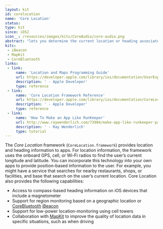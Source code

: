 ```yaml
---
layout: kit
id: corelocation
name: 'Core Location'
status:
type: kit
since: iOS2
icon__: /resources/images/kits/CoreAudio/core-audio.png
abstract: "lets you determine the current location or heading associated with a device. "
kits:
 - iBeacon
 - MapKit
 - CoreBluetooth
links:
 - link:
     name: 'Location and Maps Programming Guide'
     url: https://developer.apple.com/library/ios/documentation/UserExperience/Conceptual/LocationAwarenessPG/Introduction/Introduction.html
     description: ' - Apple Developer'
     type: reference
 - link:
     name: 'Core Location Framework Reference'
     url: https://developer.apple.com/library/ios/documentation/CoreLocation/Reference/CoreLocation_Framework/
     description: ' - Apple Developer'
     type: reference
 - link:
     name: 'How To Make an App Like RunKeeper'
     url: http://www.raywenderlich.com/73984/make-app-like-runkeeper-part-1
     description: ' - Ray Wenderlich'
     type: tutorial
---
```


The *Core Location* framework (`CoreLocation.framework`) provides location and heading information to apps. For location information, the framework uses the onboard GPS, cell, or Wi-Fi radios to find the user’s current longitude and latitude. You can incorporate this technology into your own apps to provide position-based information to the user. For example, you might have a service that searches for nearby restaurants, shops, or facilities, and base that search on the user’s current location. Core Location also provides the following capabilities:

* Access to compass-based heading information on iOS devices that include a magnetometer
* Support for region monitoring based on a geographic location or [CoreBluetooth](/CoreBluetooth) [iBeacon](/iBeacon)
* Support for low-power location-monitoring using cell towers
* Collaboration with [MapKit](/MapKit) to improve the quality of location data in specific situations, such as when driving
